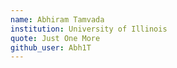 ```yaml
---
name: Abhiram Tamvada
institution: University of Illinois
quote: Just One More
github_user: Abh1T
---
```

